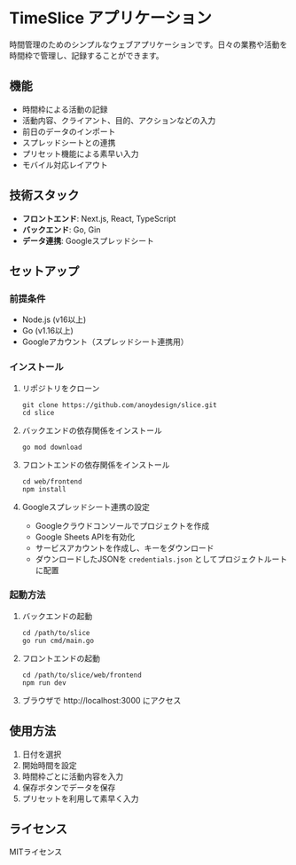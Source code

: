 # TimeSlice アプリケーション

時間管理のためのシンプルなウェブアプリケーションです。日々の業務や活動を時間枠で管理し、記録することができます。

## 機能

- 時間枠による活動の記録
- 活動内容、クライアント、目的、アクションなどの入力
- 前日のデータのインポート
- スプレッドシートとの連携
- プリセット機能による素早い入力
- モバイル対応レイアウト

## 技術スタック

- **フロントエンド**: Next.js, React, TypeScript
- **バックエンド**: Go, Gin
- **データ連携**: Googleスプレッドシート

## セットアップ

### 前提条件

- Node.js (v16以上)
- Go (v1.16以上)
- Googleアカウント（スプレッドシート連携用）

### インストール

1. リポジトリをクローン
   ```
   git clone https://github.com/anoydesign/slice.git
   cd slice
   ```

2. バックエンドの依存関係をインストール
   ```
   go mod download
   ```

3. フロントエンドの依存関係をインストール
   ```
   cd web/frontend
   npm install
   ```

4. Googleスプレッドシート連携の設定
   - Googleクラウドコンソールでプロジェクトを作成
   - Google Sheets APIを有効化
   - サービスアカウントを作成し、キーをダウンロード
   - ダウンロードしたJSONを `credentials.json` としてプロジェクトルートに配置

### 起動方法

1. バックエンドの起動
   ```
   cd /path/to/slice
   go run cmd/main.go
   ```

2. フロントエンドの起動
   ```
   cd /path/to/slice/web/frontend
   npm run dev
   ```

3. ブラウザで http://localhost:3000 にアクセス

## 使用方法

1. 日付を選択
2. 開始時間を設定
3. 時間枠ごとに活動内容を入力
4. 保存ボタンでデータを保存
5. プリセットを利用して素早く入力

## ライセンス

MITライセンス 
